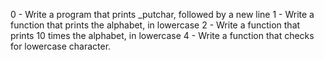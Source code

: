 0 - Write a program that prints _putchar, followed by a new line
1 - Write a function that prints the alphabet, in lowercase 
2 - Write a function that prints 10 times the alphabet, in lowercase
4 - Write a function that checks for lowercase character.
